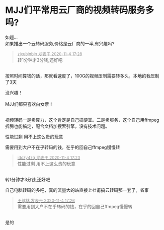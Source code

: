 # MJJ们平常用云厂商的视频转码服务多吗?


如题...<br />
如果推出一个云转码服务,价格是云厂商的一半,有兴趣吗?

<div class="quote"><blockquote><font size="2"><a href="https://www.hostloc.com/forum.php?mod=redirect&amp;goto=findpost&amp;pid=9402677&amp;ptid=762420" target="_blank"><font color="#999999">zjxubinbin 发表于 2020-11-4 17:28</font></a></font><br />
转1分钟才3分钱,还好吧</blockquote></div><br />
按照时间算钱的话，那就看速度了，100G的视频压制需要转多久，本地的我压制了3天

没兴趣！<br />
<br />
MJJ们都只喜欢白女票！<br />
<br />
<img src="static/image/smiley/default/lol.gif" smilieid="12" border="0" alt="" /><img src="static/image/smiley/default/lol.gif" smilieid="12" border="0" alt="" /><img src="static/image/smiley/default/lol.gif" smilieid="12" border="0" alt="" />

视频转码一是卖算力，这个肯定是自己搞便宜。二是卖服务，这个自己用ffmpeg折腾也能搞定，配合文档加搜索引擎，没有技术问题。

性能过剩 用不上这么贵的玩意

需要用到大户不在乎转码的钱，在乎的回自己ffmpeg慢慢转

<div class="quote"><blockquote><font size="2"><a href="https://www.hostloc.com/forum.php?mod=redirect&amp;goto=findpost&amp;pid=9402646&amp;ptid=762420" target="_blank"><font color="#999999">idczy4zq 发表于 2020-11-4 17:23</font></a></font><br />
性能过剩 用不上这么贵的玩意</blockquote></div><br />
转1分钟才3分钱,还好吧

自己电脑转码的多吧，真的流量大的站直接上杜甫搞云转码那一套了，省事

<div class="quote"><blockquote><font size="2"><a href="https://www.hostloc.com/forum.php?mod=redirect&amp;goto=findpost&amp;pid=9402661&amp;ptid=762420" target="_blank"><font color="#999999">王健林 发表于 2020-11-4 17:26</font></a></font><br />
需要用到大户不在乎转码的钱，在乎的回自己ffmpeg慢慢转</blockquote></div><br />
是的

